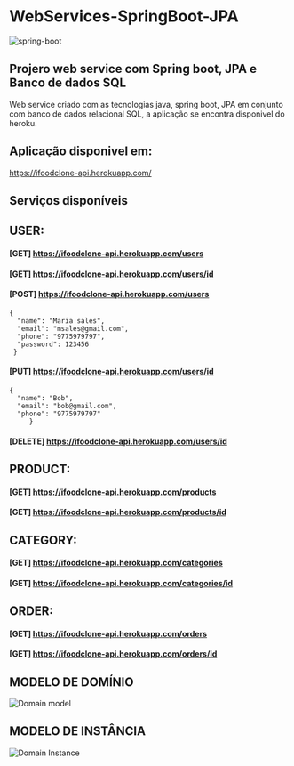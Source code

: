 # WebServices-SpringBoot-JPA

![spring-boot](https://user-images.githubusercontent.com/19534807/82755512-54be9a00-9daa-11ea-8e76-5190e0a0074d.png)

## Projero web service com Spring boot, JPA e Banco de dados SQL

Web service criado com as tecnologias java, spring boot, JPA em conjunto com banco de dados relacional SQL,
a aplicação se encontra disponivel do heroku.


## Aplicação disponivel em:

https://ifoodclone-api.herokuapp.com/

## Serviços disponíveis

##  USER:
#### [GET]    https://ifoodclone-api.herokuapp.com/users
#### [GET]    https://ifoodclone-api.herokuapp.com/users/id
#### [POST]   https://ifoodclone-api.herokuapp.com/users
	{
	  "name": "Maria sales",
	  "email": "msales@gmail.com",
	  "phone": "9775979797",
	  "password": 123456
	 }
#### [PUT]    https://ifoodclone-api.herokuapp.com/users/id
	{
	  "name": "Bob",
	  "email": "bob@gmail.com",
	  "phone": "9775979797"
         }
#### [DELETE] https://ifoodclone-api.herokuapp.com/users/id

## PRODUCT:
#### [GET]    https://ifoodclone-api.herokuapp.com/products
#### [GET]    https://ifoodclone-api.herokuapp.com/products/id

## CATEGORY:
#### [GET]    https://ifoodclone-api.herokuapp.com/categories
#### [GET]    https://ifoodclone-api.herokuapp.com/categories/id

## ORDER:
#### [GET]    https://ifoodclone-api.herokuapp.com/orders
#### [GET]    https://ifoodclone-api.herokuapp.com/orders/id

## MODELO DE DOMÍNIO

![Domain model](https://user-images.githubusercontent.com/19534807/82755495-3ce71600-9daa-11ea-8641-d01bfcaf1720.png)

## MODELO DE INSTÂNCIA

![Domain Instance](https://user-images.githubusercontent.com/19534807/82755481-280a8280-9daa-11ea-9be0-44ce2affc36b.png)

